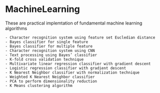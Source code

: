 # MachineLearning
These are practical implemtation of fundamental machine learning algorithms 

    - Character recognition system using feature set Eucledian distance
    - Bayes classifier for single feature
    - Bayes classifier for multiple feature
    - Character recognition system using CNN
    - Text processing using Bayes’ classifier
    - K-fold cross validation technique
    - Multivariate linear regression classifier with gradient descent
    - Logistic regression classifier with gradient descent
    - K Nearest Neighbor classifier with normalization technique
    - Weighted K Nearest Neighbor classifier
    - PCA to perform dimensionality reduction
    - K Means clustering algorithm  
